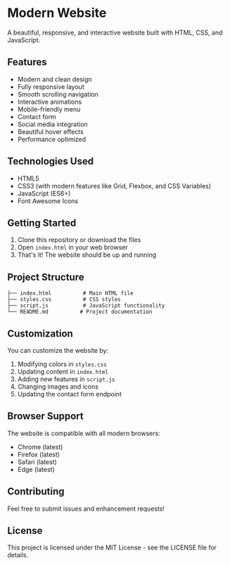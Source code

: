 # Modern Website

A beautiful, responsive, and interactive website built with HTML, CSS, and JavaScript.

## Features

- Modern and clean design
- Fully responsive layout
- Smooth scrolling navigation
- Interactive animations
- Mobile-friendly menu
- Contact form
- Social media integration
- Beautiful hover effects
- Performance optimized

## Technologies Used

- HTML5
- CSS3 (with modern features like Grid, Flexbox, and CSS Variables)
- JavaScript (ES6+)
- Font Awesome Icons

## Getting Started

1. Clone this repository or download the files
2. Open `index.html` in your web browser
3. That's it! The website should be up and running

## Project Structure

```
├── index.html          # Main HTML file
├── styles.css          # CSS styles
├── script.js           # JavaScript functionality
└── README.md          # Project documentation
```

## Customization

You can customize the website by:

1. Modifying colors in `styles.css`
2. Updating content in `index.html`
3. Adding new features in `script.js`
4. Changing images and icons
5. Updating the contact form endpoint

## Browser Support

The website is compatible with all modern browsers:
- Chrome (latest)
- Firefox (latest)
- Safari (latest)
- Edge (latest)

## Contributing

Feel free to submit issues and enhancement requests!

## License

This project is licensed under the MIT License - see the LICENSE file for details. 